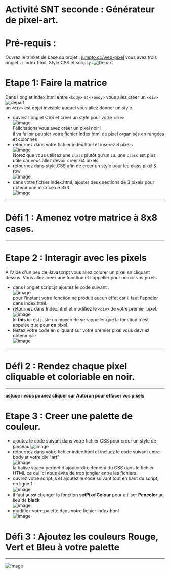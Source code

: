 # Activité SNT seconde : Générateur de pixel-art.
# Pré-requis :
Ouvrez le trinket de base du projet : [jumpto.cc/web-pixel](jumpto.cc/web-pixel)
vous avez trois onglets : Index.html, Style CSS et script.js
![Depart](https://github.com/Svt-lim/SNT/blob/master/images/1%20pixel-starter.png)
# Etape 1: Faire la matrice
Dans l'onglet Index.html entre ```<body>``` et ```</body>``` vous allez créer un ```<div>```
![Depart](https://github.com/Svt-lim/SNT/blob/master/images/2%20pixel-art-art.png)  
un ```<div>``` est objet invisible auquel vous allez donner un style. 
* ouvrez l'onglet CSS et creer un style pour votre ```<div>```  
![image](https://github.com/Svt-lim/SNT/blob/master/images/3%20pixel-art-style.png)  
Félicitations vous avez créer un pixel noir !  
il va falloir peupler votre fichier Index.html de pixel organisés en rangées et colonnes  
* retournez dans votre fichier index.html et inserez 3 pixels  
![image](https://github.com/Svt-lim/SNT/blob/master/images/4%20pixel-art-row.png)  
Notez que vous utilisez une ```class``` plutôt qu'un ```id```. une ```class``` est plus utile car vous allez devoir creer 64 pixels.  
* retournez dans style.CSS afin de creer un style pour les class pixel & row  
![image](https://github.com/Svt-lim/SNT/blob/master/images/5%20pixel-art-row-style.png)  
* dans votre fichier index.html, ajouter deux sections de 3 pixels pour obtenir une matrice de 3x3  
![image](https://github.com/Svt-lim/SNT/blob/master/images/6%20pixel-art-grid-3.png)  
***
# Défi 1 : Amenez votre matrice à 8x8 cases.
***  
# Etape 2 : Interagir avec les pixels  
A l'aide d'un peu de Javascript vous allez colorer un pixel en cliquant dessus. Vous allez créer une fonction et l'appeller pour noircir vos pixels.  
* dans l'onglet script.js ajoutez le code suivant :  
![image](https://github.com/Svt-lim/SNT/blob/master/images/8%20pixel-art-set-pixel-colour.png)  
pour l'instant votre fonction ne produit aucun effet car il faut l'appeler dans Index.html.  
* retournez dans Index.html et modifiez le ```<div>``` de votre premier pixel.  
![image](https://github.com/Svt-lim/SNT/blob/master/images/9%20pixel-art-onclick.png)  
le **this** ici est juste un moyen de se rappeller que la fonction n'est appelée que pour **ce** pixel.  
* testez votre code en cliquant sur votre premier pixel vous devriez obtenir ça :  
![image](https://github.com/Svt-lim/SNT/blob/master/images/10%20pixel-art-black.png)  
***
# Défi 2 : Rendez chaque pixel cliquable et coloriable en noir.
***
**astuce : vous pouvez cliquer sur Autorun pour effacer vos pixels**  
# Etape 3 : Creer une palette de couleur.  
* ajoutez le code suivant dans votre fichier CSS pour creer un style de pinceau 
![image](https://github.com/Svt-lim/SNT/blob/master/images/12%20pixel-art-pen.png)  
* retournez dans votre fichier index.html et incluez le code suivant entre body et votre div "art"  
![image](https://github.com/Svt-lim/SNT/blob/master/images/13%20pixel-art-palette.png)  
la balise style= permet d'ajouter directement du CSS dans le fichier HTML ce qui ici nous évite de trop jongler entre les fichiers.  
* ouvrez votre script.js et ajoutez le code suivant tout en haut du script, en ligne 1 :  
![image](https://github.com/Svt-lim/SNT/blob/master/images/15%20pixel-art-set-pen.png)  
* il faut aussi changer la fonction **setPixelColour** pour utiliser **Pencolor** au lieu de **black**  
![image](https://github.com/Svt-lim/SNT/blob/master/images/pixel-art-use-pen.png)  
* modifiez votre palette dans votre fichier index.html  
![image](https://github.com/Svt-lim/SNT/blob/master/images/16%20pixel-art-palette-onclick.png)  
# Défi 3 : Ajoutez les couleurs Rouge, Vert et Bleu à votre palette  
***
![image](https://github.com/Svt-lim/SNT/blob/master/images/pixel-art-final.png)



